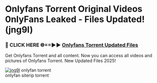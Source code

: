 # Onlyfans Torrent Original Videos 0nlyFans Leaked - Files Updated! (jng9l)

<h3>🔴 CLICK HERE 🌐==►► <a href="https://best4dudes.click/HH4t6V" rel="nofollow">Onlyfans Torrent Updated Files</a></h3>

Get Onlyfans Torrent and all content. Now you can access all videos and pictures of Onlyfans Torrent. New Updated Files 2025!

[![jng9l](https://github.com/user-attachments/assets/8c521d6e-e6e3-4a75-9320-d58ab9d79d5b)](https://best4dudes.click/HH4t6V)
onlyfan torrent<br>
onlyfan siterip torrent